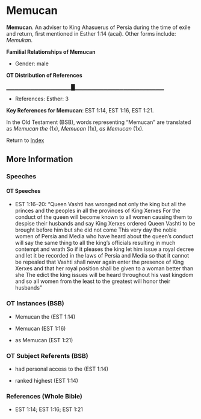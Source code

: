 # Memucan
**Memucan**. 
An adviser to King Ahasuerus of Persia during the time of exile and return, first mentioned in Esther 1:14 (acai). 
Other forms include: 
*Memukan*. 




**Familial Relationships of Memucan**


* Gender: male


**OT Distribution of References**

▁▁▁▁▁▁▁▁▁▁▁▁▁▁▁▁█▁▁▁▁▁▁▁▁▁▁▁▁▁▁▁▁▁▁▁▁▁▁
* References: Esther: 3



**Key References for Memucan**: 
EST 1:14, EST 1:16, EST 1:21. 


In the Old Testament (BSB), words representing “Memucan” are translated as 
*Memucan the* (1x), *Memucan* (1x), *as Memucan* (1x). 




Return to [Index](00-Index.md)

## More Information

### Speeches

#### OT Speeches

* EST 1:16–20: “Queen Vashti has wronged not only the king but all the princes and the peoples in all the provinces of King Xerxes For the conduct of the queen will become known to all women causing them to despise their husbands and say King Xerxes ordered Queen Vashti to be brought before him but she did not come This very day the noble women of Persia and Media who have heard about the queen’s conduct will say the same thing to all the king’s officials resulting in much contempt and wrath So if it pleases the king let him issue a royal decree and let it be recorded in the laws of Persia and Media so that it cannot be repealed that Vashti shall never again enter the presence of King Xerxes and that her royal position shall be given to a woman better than she The edict the king issues will be heard throughout his vast kingdom and so all women from the least to the greatest will honor their husbands”

### OT Instances (BSB)

* Memucan the (EST 1:14)

* Memucan (EST 1:16)

* as Memucan (EST 1:21)



### OT Subject Referents (BSB)

* had personal access to the (EST 1:14)

* ranked highest (EST 1:14)



### References (Whole Bible)

* EST 1:14; EST 1:16; EST 1:21




